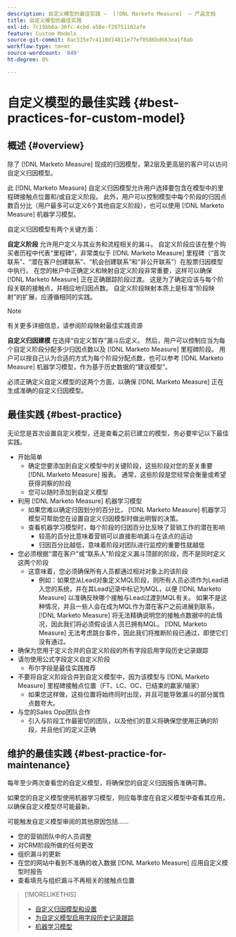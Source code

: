 ```yaml
---
description: 自定义模型的最佳实践 —  [!DNL Marketo Measure]  — 产品文档
title: 自定义模型的最佳实践
exl-id: 7c19bb6a-30fc-4cbd-a58e-f20751102afe
feature: Custom Models
source-git-commit: 8ac315e7c4110d14811e77ef0586bd663ea1f8ab
workflow-type: tm+mt
source-wordcount: '849'
ht-degree: 0%

---
```


# 自定义模型的最佳实践 {#best-practices-for-custom-model}

## 概述 {#overview}

除了 [!DNL Marketo Measure] 现成的归因模型，第2层及更高层的客户可以访问自定义归因模型。

此 [!DNL Marketo Measure] 自定义归因模型允许用户选择要包含在模型中的里程碑接触点位置和/或自定义阶段。 此外，用户可以控制模型中每个阶段的归因点数百分比（用户最多可以定义6个其他自定义阶段），也可以使用 [!DNL Marketo Measure] 机器学习模型。

自定义归因模型有两个关键方面：

**自定义阶段** 允许用户定义与其业务和流程相关的漏斗。 自定义阶段应该在整个购买者历程中代表“里程碑”，非常类似于 [!DNL Marketo Measure] 里程碑（“首次联系”、“潜在客户创建联系”、“机会创建联系”和“非公开联系”）在股票归因模型中执行。 在您的帐户中正确定义和映射自定义阶段非常重要，这样可以确保 [!DNL Marketo Measure] 正在正确跟踪阶段过渡。 这是为了确定应该与每个阶段关联的接触点，并相应地归因点数。 自定义阶段映射本质上是标准“阶段映射”的扩展，应遵循相同的实践。

>[!NOTE]
>
>有关更多详细信息，请参阅阶段映射最佳实践资源

**自定义归因建模** 在选择“自定义暂存”漏斗后定义。 然后，用户可以控制应当为每个自定义阶段分配多少归因点数以及 [!DNL Marketo Measure] 里程碑阶段。 用户可以按自己认为合适的方式为每个阶段分配点数，也可以参考 [!DNL Marketo Measure] 机器学习模型，作为基于历史数据的“建议模型”。

必须正确定义自定义模型的这两个方面，以确保 [!DNL Marketo Measure] 正在生成准确的自定义归因模型。

## 最佳实践 {#best-practice}

无论您是首次设置自定义模型，还是查看之前已建立的模型，务必要牢记以下最佳实践。

* 开始简单
   * 确定您要添加到自定义模型中的关键阶段，这些阶段对您的至关重要 [!DNL Marketo Measure] 报表。 通常，这些阶段是您经常会衡量或希望获得洞察的阶段
   * 您可以随时添加到自定义模型
* 利用 [!DNL Marketo Measure] 机器学习模型
   * 如果您难以确定归因划分的百分比， [!DNL Marketo Measure] 机器学习模型可帮助您在设置自定义归因模型时做出明智的决策。
   * 查看机器学习模型时，每个阶段的归因百分比反映了营销工作的潜在影响
      * 较高的百分比意味着营销可以直接影响漏斗在该点的运动
      * 归因百分比越低，意味着阶段对团队进行监控的重要性就越低
* 您必须根据“潜在客户”或“联系人”阶段定义漏斗顶部的阶段，而不是同时定义这两个阶段
   * 这意味着，您必须确保所有人员都通过相对对象上的该阶段
      * 例如：如果您从Lead对象定义MQL阶段，则所有人员必须作为Lead进入您的系统，并在其Lead记录中标记为MQL，以便 [!DNL Marketo Measure] 以准确反映哪个接触与Lead过渡到MQL有关。 如果不是这种情况，并且一些人会在成为MQL作为潜在客户之前进展到联系， [!DNL Marketo Measure] 将无法精确说明您的接触点数据中的此情况，因此我们将必须假设该人员已拥有MQL。 [!DNL Marketo Measure] 无法考虑跳台事件，因此我们将推断阶段已通过，即使它们没有通过。
* 确保为您用于定义合并的自定义阶段的所有字段启用字段历史记录跟踪
* 请勿使用公式字段定义自定义阶段
   * 布尔字段是最佳实践推荐
* 不要将自定义阶段合并到自定义模型中，因为该模型与 [!DNL Marketo Measure] 里程碑接触点位置（FT、LC、OC、已结束的赢家/输家）
   * 如果您这样做，这些位置将始终同时出现，并且可能导致漏斗的部分属性点数夸大。
* 与您的Sales Opp团队合作
   * 引入与阶段工作最密切的团队，以及他们的意义将确保您使用正确的阶段，并且他们的定义正确

## 维护的最佳实践 {#best-practice-for-maintenance}

每年至少两次查看您的自定义模型，将确保您的自定义归因报告准确可靠。

如果您的自定义模型使用机器学习模型，则应每季度在自定义模型中查看其应用，以确保自定义模型尽可能最新。

可能触发自定义模型审阅的其他原因包括……

* 您的营销团队中的人员调整
* 对CRM阶段所做的任何更改
* 组织漏斗的更新
* 在您的网站中看到不准确的收入数据 [!DNL Marketo Measure] 应用自定义模型时报告
* 查看填充与组织漏斗不再相关的接触点位置

>[!MORELIKETHIS]
>
>* [自定义归因模型和设置](/help/advanced-marketo-measure-features/custom-attribution-models/custom-attribution-model-and-setup.md)
>* [为自定义模型启用字段历史记录跟踪](/help/advanced-marketo-measure-features/custom-attribution-models/custom-model-setup-enable-field-history-tracking.md)
>* [机器学习模型](/help/advanced-marketo-measure-features/custom-attribution-models/machine-learning-model-faq.md)
